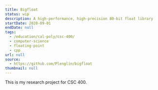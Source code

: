 ```yaml
---
title: Bigfloat
status: wip
description: A high-performance, high-precision 80-bit float library
startDate: 2020-09-01
endDate: null
tags:
  - /education/cal-poly/csc-400/
  - computer-science
  - floating-point
  - cpp
url: null
source:
  - https://github.com/Plenglin/bigfloat
thumbnail: null
---
```


This is my research project for CSC 400.
